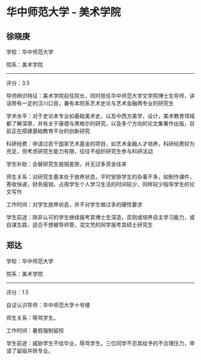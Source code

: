 # 华中师范大学 - 美术学院

## 徐晓庚

学校：华中师范大学

院系：美术学院

* * *

评分：3.5

导师辨识特征：美术学院前任院长，同时担任华中师范大学文学院博士生导师，讲话带有一定的汉川口音，兼有本院系艺术史论与艺术金融两专业的研究生

学术水平：对于史论本专业如基础美术史，以及中西方美学，设计，美术教育领域都了解深厚，并有关于康德与黑格尔的研究，以及多个方向的论文集著作出版，目前正在搭建基础教育平台的创新研究

科研经费：申请过若干国家艺术基金的项目，如艺术金融人才培养，科研经费较为充足，但考虑研究生能力有限，往往不组织研究生参与科研活动

学生补助：会替研究生报销差旅，并无过多资金往来

师生关系：对研究生基本处于放养状态，平时安排学生的杂事不多，如制作课件，寄收快递，财务报销，占用学生个人学习生活的时间较少，同样较少指导学生的论文写作

工作时间：对学生放养状态，并不对学生做过多的硬性要求

学生前途：除非认可的学生继续报考其博士生深造，否则或培养自主学习能力，或自谋生路，适合不想被导师管，混文凭的同学报考其硕士研究生

## 郑达

学校：华中师范大学

院系：美术学院

* * *

评分：1.5

自证认识导师：华中师范大学十号楼

师生关系：辱骂学生。

工作时间：暑假强制留校

学生前途：威胁学生不给毕业，辱骂学生。三位同学不忍其给予的不合理压力，申请了留级并转专业。